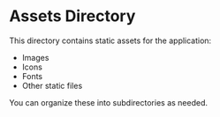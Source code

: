 # Assets Directory

This directory contains static assets for the application:

- Images
- Icons
- Fonts
- Other static files

You can organize these into subdirectories as needed. 